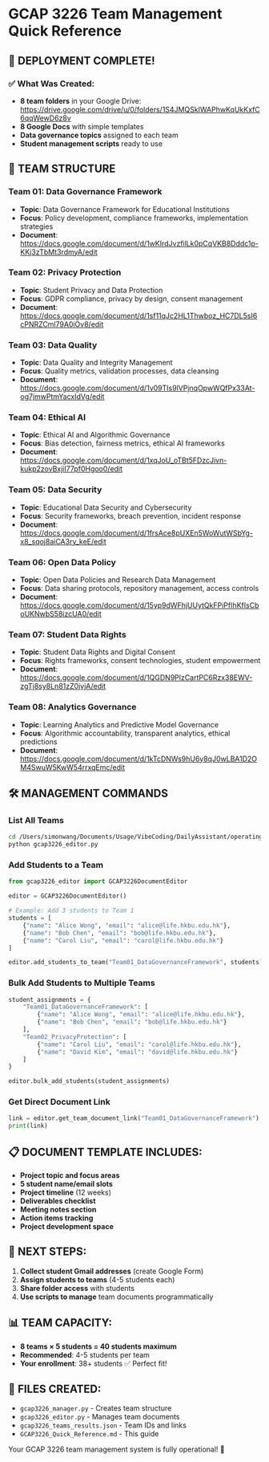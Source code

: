 # GCAP 3226 Team Management Quick Reference

## 🎉 DEPLOYMENT COMPLETE!

### ✅ What Was Created:
- **8 team folders** in your Google Drive: https://drive.google.com/drive/u/0/folders/1S4JMQSkIWAPhwKqUkKxfC6qqWewD6z8v
- **8 Google Docs** with simple templates
- **Data governance topics** assigned to each team
- **Student management scripts** ready to use

## 📁 TEAM STRUCTURE

### Team 01: Data Governance Framework
- **Topic**: Data Governance Framework for Educational Institutions
- **Focus**: Policy development, compliance frameworks, implementation strategies
- **Document**: https://docs.google.com/document/d/1wKIrdJvzfilLk0pCqVKB8Dddc1p-KKj3zTbMt3rdmyA/edit

### Team 02: Privacy Protection
- **Topic**: Student Privacy and Data Protection
- **Focus**: GDPR compliance, privacy by design, consent management
- **Document**: https://docs.google.com/document/d/1sf11qJc2HL1Thwboz_HC7DL5sI6cPNRZCml79A0iOv8/edit

### Team 03: Data Quality
- **Topic**: Data Quality and Integrity Management
- **Focus**: Quality metrics, validation processes, data cleansing
- **Document**: https://docs.google.com/document/d/1v09TIs9lVPjnqOpwWQfPx33At-og7jmwPtmYacxIdVg/edit

### Team 04: Ethical AI
- **Topic**: Ethical AI and Algorithmic Governance
- **Focus**: Bias detection, fairness metrics, ethical AI frameworks
- **Document**: https://docs.google.com/document/d/1xqJoU_oTBt5FDzcJivn-kukp2zovBxjiI77pf0Hgoo0/edit

### Team 05: Data Security
- **Topic**: Educational Data Security and Cybersecurity
- **Focus**: Security frameworks, breach prevention, incident response
- **Document**: https://docs.google.com/document/d/1frsAce8pUXEn5WoWutWSbYg-x8_sqoj8aiCA3ry_keE/edit

### Team 06: Open Data Policy
- **Topic**: Open Data Policies and Research Data Management
- **Focus**: Data sharing protocols, repository management, access controls
- **Document**: https://docs.google.com/document/d/15yp9dWFhjUUytQkFPiPfIhKfIsCboUKNwbS58izcUA0/edit

### Team 07: Student Data Rights
- **Topic**: Student Data Rights and Digital Consent
- **Focus**: Rights frameworks, consent technologies, student empowerment
- **Document**: https://docs.google.com/document/d/1QGDN9PlzCartPC6Rzx38EWV-zgTj8sy8Ln81zZ0jvjA/edit

### Team 08: Analytics Governance
- **Topic**: Learning Analytics and Predictive Model Governance
- **Focus**: Algorithmic accountability, transparent analytics, ethical predictions
- **Document**: https://docs.google.com/document/d/1kTcDNWs9hU6y8qJ0wLBA1D2OM4SwuW5KwW54rrxqEmc/edit

## 🛠️ MANAGEMENT COMMANDS

### List All Teams
```bash
cd /Users/simonwang/Documents/Usage/VibeCoding/DailyAssistant/operating/GoogleDocsAPI
python gcap3226_editor.py
```

### Add Students to a Team
```python
from gcap3226_editor import GCAP3226DocumentEditor

editor = GCAP3226DocumentEditor()

# Example: Add 3 students to Team 1
students = [
    {"name": "Alice Wong", "email": "alice@life.hkbu.edu.hk"},
    {"name": "Bob Chen", "email": "bob@life.hkbu.edu.hk"},
    {"name": "Carol Liu", "email": "carol@life.hkbu.edu.hk"}
]

editor.add_students_to_team("Team01_DataGovernanceFramework", students)
```

### Bulk Add Students to Multiple Teams
```python
student_assignments = {
    "Team01_DataGovernanceFramework": [
        {"name": "Alice Wong", "email": "alice@life.hkbu.edu.hk"},
        {"name": "Bob Chen", "email": "bob@life.hkbu.edu.hk"}
    ],
    "Team02_PrivacyProtection": [
        {"name": "Carol Liu", "email": "carol@life.hkbu.edu.hk"},
        {"name": "David Kim", "email": "david@life.hkbu.edu.hk"}
    ]
}

editor.bulk_add_students(student_assignments)
```

### Get Direct Document Link
```python
link = editor.get_team_document_link("Team01_DataGovernanceFramework")
print(link)
```

## 📋 DOCUMENT TEMPLATE INCLUDES:
- **Project topic and focus areas**
- **5 student name/email slots** 
- **Project timeline** (12 weeks)
- **Deliverables checklist**
- **Meeting notes section**
- **Action items tracking**
- **Project development space**

## 🎯 NEXT STEPS:
1. **Collect student Gmail addresses** (create Google Form)
2. **Assign students to teams** (4-5 students each)
3. **Share folder access** with students
4. **Use scripts to manage** team documents programmatically

## 📊 TEAM CAPACITY:
- **8 teams × 5 students = 40 students maximum**
- **Recommended**: 4-5 students per team
- **Your enrollment**: 38+ students ✅ Perfect fit!

## 🔑 FILES CREATED:
- `gcap3226_manager.py` - Creates team structure
- `gcap3226_editor.py` - Manages team documents  
- `gcap3226_teams_results.json` - Team IDs and links
- `GCAP3226_Quick_Reference.md` - This guide

Your GCAP 3226 team management system is fully operational! 🎉
